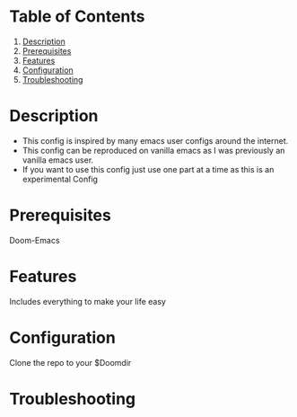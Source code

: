 
# Table of Contents

1.  [Description](#org2014ce8)
2.  [Prerequisites](#org1d41d79)
3.  [Features](#orgaa7c21b)
4.  [Configuration](#org6e7ed25)
5.  [Troubleshooting](#orgde2586c)



<a id="org2014ce8"></a>

# Description

-   This config is inspired by many emacs user configs around the internet.
-   This config can be reproduced on vanilla emacs as I was previously an vanilla emacs user.
-   If you want to use this config just use one part at a time as this is an experimental Config


<a id="org1d41d79"></a>

# Prerequisites

Doom-Emacs


<a id="orgaa7c21b"></a>

# Features

Includes everything to make your life easy


<a id="org6e7ed25"></a>

# Configuration

Clone the repo to your $Doomdir


<a id="orgde2586c"></a>

# Troubleshooting


